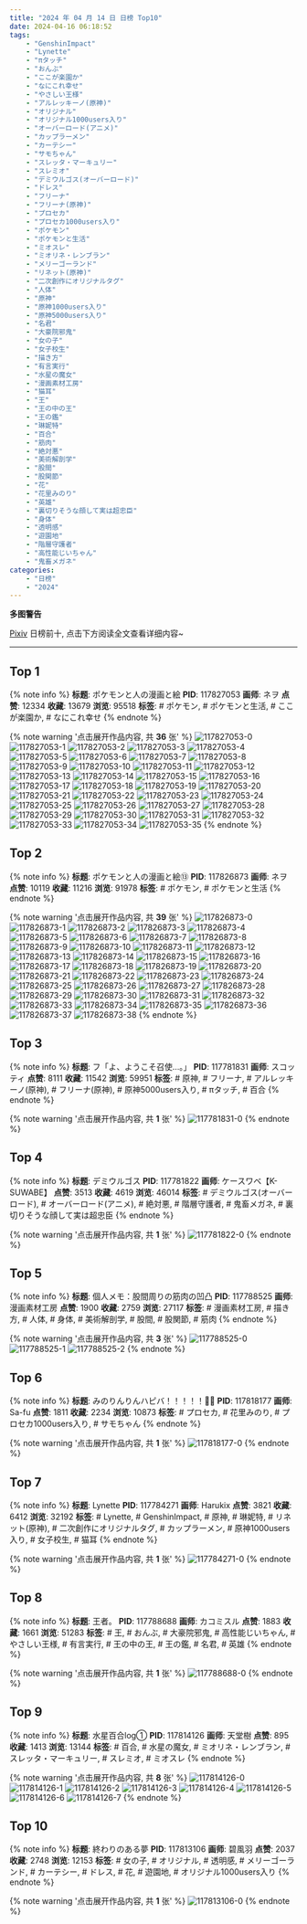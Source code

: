 ```yaml
---
title: "2024 年 04 月 14 日 日榜 Top10"
date: 2024-04-16 06:18:52
tags:
    - "GenshinImpact"
    - "Lynette"
    - "πタッチ"
    - "おんぶ"
    - "ここが楽園か"
    - "なにこれ幸せ"
    - "やさしい王様"
    - "アルレッキーノ(原神)"
    - "オリジナル"
    - "オリジナル1000users入り"
    - "オーバーロード(アニメ)"
    - "カップラーメン"
    - "カーテシー"
    - "サモちゃん"
    - "スレッタ・マーキュリー"
    - "スレミオ"
    - "デミウルゴス(オーバーロード)"
    - "ドレス"
    - "フリーナ"
    - "フリーナ(原神)"
    - "プロセカ"
    - "プロセカ1000users入り"
    - "ポケモン"
    - "ポケモンと生活"
    - "ミオスレ"
    - "ミオリネ・レンブラン"
    - "メリーゴーランド"
    - "リネット(原神)"
    - "二次創作にオリジナルタグ"
    - "人体"
    - "原神"
    - "原神1000users入り"
    - "原神5000users入り"
    - "名君"
    - "大豪院邪鬼"
    - "女の子"
    - "女子校生"
    - "描き方"
    - "有言実行"
    - "水星の魔女"
    - "漫画素材工房"
    - "猫耳"
    - "王"
    - "王の中の王"
    - "王の鑑"
    - "琳妮特"
    - "百合"
    - "筋肉"
    - "絶対悪"
    - "美術解剖学"
    - "股間"
    - "股関節"
    - "花"
    - "花里みのり"
    - "英雄"
    - "裏切りそうな顔して実は超忠臣"
    - "身体"
    - "透明感"
    - "遊園地"
    - "階層守護者"
    - "高性能じいちゃん"
    - "鬼畜メガネ"
categories:
    - "日榜"
    - "2024"
---
```


<i class="fa fa-triangle-exclamation"></i>**多图警告**<i class="fa fa-triangle-exclamation"></i>

[Pixiv](https://www.pixiv.net/) 日榜前十, 点击下方阅读全文查看详细内容~

<!-- more -->

---

## Top 1

{% note info %}
**标题**: ポケモンと人の漫画と絵
**PID**: 117827053 **画师**: ネヲ
**点赞**: 12334 **收藏**: 13679 **浏览**: 95518
**标签**: # ポケモン, # ポケモンと生活, # ここが楽園か, # なにこれ幸せ
{% endnote %}

{% note warning '点击展开作品内容, 共 **36** 张' %}
![117827053-0](https://i.pixiv.re/img-original/img/2024/04/14/12/43/59/117827053_p0.png)
![117827053-1](https://i.pixiv.re/img-original/img/2024/04/14/12/43/59/117827053_p1.png)
![117827053-2](https://i.pixiv.re/img-original/img/2024/04/14/12/43/59/117827053_p2.png)
![117827053-3](https://i.pixiv.re/img-original/img/2024/04/14/12/43/59/117827053_p3.png)
![117827053-4](https://i.pixiv.re/img-original/img/2024/04/14/12/43/59/117827053_p4.png)
![117827053-5](https://i.pixiv.re/img-original/img/2024/04/14/12/43/59/117827053_p5.png)
![117827053-6](https://i.pixiv.re/img-original/img/2024/04/14/12/43/59/117827053_p6.png)
![117827053-7](https://i.pixiv.re/img-original/img/2024/04/14/12/43/59/117827053_p7.png)
![117827053-8](https://i.pixiv.re/img-original/img/2024/04/14/12/43/59/117827053_p8.png)
![117827053-9](https://i.pixiv.re/img-original/img/2024/04/14/12/43/59/117827053_p9.png)
![117827053-10](https://i.pixiv.re/img-original/img/2024/04/14/12/43/59/117827053_p10.png)
![117827053-11](https://i.pixiv.re/img-original/img/2024/04/14/12/43/59/117827053_p11.png)
![117827053-12](https://i.pixiv.re/img-original/img/2024/04/14/12/43/59/117827053_p12.png)
![117827053-13](https://i.pixiv.re/img-original/img/2024/04/14/12/43/59/117827053_p13.png)
![117827053-14](https://i.pixiv.re/img-original/img/2024/04/14/12/43/59/117827053_p14.png)
![117827053-15](https://i.pixiv.re/img-original/img/2024/04/14/12/43/59/117827053_p15.png)
![117827053-16](https://i.pixiv.re/img-original/img/2024/04/14/12/43/59/117827053_p16.png)
![117827053-17](https://i.pixiv.re/img-original/img/2024/04/14/12/43/59/117827053_p17.png)
![117827053-18](https://i.pixiv.re/img-original/img/2024/04/14/12/43/59/117827053_p18.png)
![117827053-19](https://i.pixiv.re/img-original/img/2024/04/14/12/43/59/117827053_p19.png)
![117827053-20](https://i.pixiv.re/img-original/img/2024/04/14/12/43/59/117827053_p20.png)
![117827053-21](https://i.pixiv.re/img-original/img/2024/04/14/12/43/59/117827053_p21.png)
![117827053-22](https://i.pixiv.re/img-original/img/2024/04/14/12/43/59/117827053_p22.png)
![117827053-23](https://i.pixiv.re/img-original/img/2024/04/14/12/43/59/117827053_p23.png)
![117827053-24](https://i.pixiv.re/img-original/img/2024/04/14/12/43/59/117827053_p24.png)
![117827053-25](https://i.pixiv.re/img-original/img/2024/04/14/12/43/59/117827053_p25.png)
![117827053-26](https://i.pixiv.re/img-original/img/2024/04/14/12/43/59/117827053_p26.png)
![117827053-27](https://i.pixiv.re/img-original/img/2024/04/14/12/43/59/117827053_p27.png)
![117827053-28](https://i.pixiv.re/img-original/img/2024/04/14/12/43/59/117827053_p28.png)
![117827053-29](https://i.pixiv.re/img-original/img/2024/04/14/12/43/59/117827053_p29.png)
![117827053-30](https://i.pixiv.re/img-original/img/2024/04/14/12/43/59/117827053_p30.png)
![117827053-31](https://i.pixiv.re/img-original/img/2024/04/14/12/43/59/117827053_p31.png)
![117827053-32](https://i.pixiv.re/img-original/img/2024/04/14/12/43/59/117827053_p32.png)
![117827053-33](https://i.pixiv.re/img-original/img/2024/04/14/12/43/59/117827053_p33.png)
![117827053-34](https://i.pixiv.re/img-original/img/2024/04/14/12/43/59/117827053_p34.png)
![117827053-35](https://i.pixiv.re/img-original/img/2024/04/14/12/43/59/117827053_p35.png)
{% endnote %}

## Top 2

{% note info %}
**标题**: ポケモンと人の漫画と絵⑬
**PID**: 117826873 **画师**: ネヲ
**点赞**: 10119 **收藏**: 11216 **浏览**: 91978
**标签**: # ポケモン, # ポケモンと生活
{% endnote %}

{% note warning '点击展开作品内容, 共 **39** 张' %}
![117826873-0](https://i.pixiv.re/img-original/img/2024/04/14/12/36/43/117826873_p0.png)
![117826873-1](https://i.pixiv.re/img-original/img/2024/04/14/12/36/43/117826873_p1.png)
![117826873-2](https://i.pixiv.re/img-original/img/2024/04/14/12/36/43/117826873_p2.png)
![117826873-3](https://i.pixiv.re/img-original/img/2024/04/14/12/36/43/117826873_p3.png)
![117826873-4](https://i.pixiv.re/img-original/img/2024/04/14/12/36/43/117826873_p4.png)
![117826873-5](https://i.pixiv.re/img-original/img/2024/04/14/12/36/43/117826873_p5.png)
![117826873-6](https://i.pixiv.re/img-original/img/2024/04/14/12/36/43/117826873_p6.png)
![117826873-7](https://i.pixiv.re/img-original/img/2024/04/14/12/36/43/117826873_p7.png)
![117826873-8](https://i.pixiv.re/img-original/img/2024/04/14/12/36/43/117826873_p8.png)
![117826873-9](https://i.pixiv.re/img-original/img/2024/04/14/12/36/43/117826873_p9.png)
![117826873-10](https://i.pixiv.re/img-original/img/2024/04/14/12/36/43/117826873_p10.png)
![117826873-11](https://i.pixiv.re/img-original/img/2024/04/14/12/36/43/117826873_p11.png)
![117826873-12](https://i.pixiv.re/img-original/img/2024/04/14/12/36/43/117826873_p12.png)
![117826873-13](https://i.pixiv.re/img-original/img/2024/04/14/12/36/43/117826873_p13.png)
![117826873-14](https://i.pixiv.re/img-original/img/2024/04/14/12/36/43/117826873_p14.png)
![117826873-15](https://i.pixiv.re/img-original/img/2024/04/14/12/36/43/117826873_p15.png)
![117826873-16](https://i.pixiv.re/img-original/img/2024/04/14/12/36/43/117826873_p16.png)
![117826873-17](https://i.pixiv.re/img-original/img/2024/04/14/12/36/43/117826873_p17.png)
![117826873-18](https://i.pixiv.re/img-original/img/2024/04/14/12/36/43/117826873_p18.png)
![117826873-19](https://i.pixiv.re/img-original/img/2024/04/14/12/36/43/117826873_p19.png)
![117826873-20](https://i.pixiv.re/img-original/img/2024/04/14/12/36/43/117826873_p20.png)
![117826873-21](https://i.pixiv.re/img-original/img/2024/04/14/12/36/43/117826873_p21.png)
![117826873-22](https://i.pixiv.re/img-original/img/2024/04/14/12/36/43/117826873_p22.png)
![117826873-23](https://i.pixiv.re/img-original/img/2024/04/14/12/36/43/117826873_p23.png)
![117826873-24](https://i.pixiv.re/img-original/img/2024/04/14/12/36/43/117826873_p24.png)
![117826873-25](https://i.pixiv.re/img-original/img/2024/04/14/12/36/43/117826873_p25.png)
![117826873-26](https://i.pixiv.re/img-original/img/2024/04/14/12/36/43/117826873_p26.png)
![117826873-27](https://i.pixiv.re/img-original/img/2024/04/14/12/36/43/117826873_p27.png)
![117826873-28](https://i.pixiv.re/img-original/img/2024/04/14/12/36/43/117826873_p28.png)
![117826873-29](https://i.pixiv.re/img-original/img/2024/04/14/12/36/43/117826873_p29.png)
![117826873-30](https://i.pixiv.re/img-original/img/2024/04/14/12/36/43/117826873_p30.png)
![117826873-31](https://i.pixiv.re/img-original/img/2024/04/14/12/36/43/117826873_p31.png)
![117826873-32](https://i.pixiv.re/img-original/img/2024/04/14/12/36/43/117826873_p32.png)
![117826873-33](https://i.pixiv.re/img-original/img/2024/04/14/12/36/43/117826873_p33.png)
![117826873-34](https://i.pixiv.re/img-original/img/2024/04/14/12/36/43/117826873_p34.png)
![117826873-35](https://i.pixiv.re/img-original/img/2024/04/14/12/36/43/117826873_p35.png)
![117826873-36](https://i.pixiv.re/img-original/img/2024/04/14/12/36/43/117826873_p36.png)
![117826873-37](https://i.pixiv.re/img-original/img/2024/04/14/12/36/43/117826873_p37.png)
![117826873-38](https://i.pixiv.re/img-original/img/2024/04/14/12/36/43/117826873_p38.png)
{% endnote %}

## Top 3

{% note info %}
**标题**: フ「よ、ようこそ召使…。」
**PID**: 117781831 **画师**: スコッティ
**点赞**: 8111 **收藏**: 11542 **浏览**: 59951
**标签**: # 原神, # フリーナ, # アルレッキーノ(原神), # フリーナ(原神), # 原神5000users入り, # πタッチ, # 百合
{% endnote %}

{% note warning '点击展开作品内容, 共 **1** 张' %}
![117781831-0](https://i.pixiv.re/img-original/img/2024/04/13/00/00/23/117781831_p0.jpg)
{% endnote %}

## Top 4

{% note info %}
**标题**: デミウルゴス
**PID**: 117781822 **画师**: ケースワベ【K-SUWABE】
**点赞**: 3513 **收藏**: 4619 **浏览**: 46014
**标签**: # デミウルゴス(オーバーロード), # オーバーロード(アニメ), # 絶対悪, # 階層守護者, # 鬼畜メガネ, # 裏切りそうな顔して実は超忠臣
{% endnote %}

{% note warning '点击展开作品内容, 共 **1** 张' %}
![117781822-0](https://i.pixiv.re/img-original/img/2024/04/13/00/00/22/117781822_p0.jpg)
{% endnote %}

## Top 5

{% note info %}
**标题**: 個人メモ：股間周りの筋肉の凹凸
**PID**: 117788525 **画师**: 漫画素材工房
**点赞**: 1900 **收藏**: 2759 **浏览**: 27117
**标签**: # 漫画素材工房, # 描き方, # 人体, # 身体, # 美術解剖学, # 股間, # 股関節, # 筋肉
{% endnote %}

{% note warning '点击展开作品内容, 共 **3** 张' %}
![117788525-0](https://i.pixiv.re/img-original/img/2024/04/13/06/00/08/117788525_p0.jpg)
![117788525-1](https://i.pixiv.re/img-original/img/2024/04/13/06/00/08/117788525_p1.jpg)
![117788525-2](https://i.pixiv.re/img-original/img/2024/04/13/06/00/08/117788525_p2.jpg)
{% endnote %}

## Top 6

{% note info %}
**标题**: みのりんりんハピバ！！！！！🎂🎉
**PID**: 117818177 **画师**: Sa-fu
**点赞**: 1811 **收藏**: 2234 **浏览**: 10873
**标签**: # プロセカ, # 花里みのり, # プロセカ1000users入り, # サモちゃん
{% endnote %}

{% note warning '点击展开作品内容, 共 **1** 张' %}
![117818177-0](https://i.pixiv.re/img-original/img/2024/04/14/03/10/38/117818177_p0.jpg)
{% endnote %}

## Top 7

{% note info %}
**标题**: Lynette
**PID**: 117784271 **画师**: Harukix
**点赞**: 3821 **收藏**: 6412 **浏览**: 32192
**标签**: # Lynette, # GenshinImpact, # 原神, # 琳妮特, # リネット(原神), # 二次創作にオリジナルタグ, # カップラーメン, # 原神1000users入り, # 女子校生, # 猫耳
{% endnote %}

{% note warning '点击展开作品内容, 共 **1** 张' %}
![117784271-0](https://i.pixiv.re/img-original/img/2024/04/13/01/11/11/117784271_p0.png)
{% endnote %}

## Top 8

{% note info %}
**标题**: 王者。
**PID**: 117788688 **画师**: カコミスル
**点赞**: 1883 **收藏**: 1661 **浏览**: 51283
**标签**: # 王, # おんぶ, # 大豪院邪鬼, # 高性能じいちゃん, # やさしい王様, # 有言実行, # 王の中の王, # 王の鑑, # 名君, # 英雄
{% endnote %}

{% note warning '点击展开作品内容, 共 **1** 张' %}
![117788688-0](https://i.pixiv.re/img-original/img/2024/04/13/06/13/47/117788688_p0.jpg)
{% endnote %}

## Top 9

{% note info %}
**标题**: 水星百合log①
**PID**: 117814126 **画师**: 天堂樹
**点赞**: 895 **收藏**: 1413 **浏览**: 13144
**标签**: # 百合, # 水星の魔女, # ミオリネ・レンブラン, # スレッタ・マーキュリー, # スレミオ, # ミオスレ
{% endnote %}

{% note warning '点击展开作品内容, 共 **8** 张' %}
![117814126-0](https://i.pixiv.re/img-original/img/2024/04/14/00/16/59/117814126_p0.jpg)
![117814126-1](https://i.pixiv.re/img-original/img/2024/04/14/00/16/59/117814126_p1.jpg)
![117814126-2](https://i.pixiv.re/img-original/img/2024/04/14/00/16/59/117814126_p2.jpg)
![117814126-3](https://i.pixiv.re/img-original/img/2024/04/14/00/16/59/117814126_p3.jpg)
![117814126-4](https://i.pixiv.re/img-original/img/2024/04/14/00/16/59/117814126_p4.jpg)
![117814126-5](https://i.pixiv.re/img-original/img/2024/04/14/00/16/59/117814126_p5.jpg)
![117814126-6](https://i.pixiv.re/img-original/img/2024/04/14/00/16/59/117814126_p6.jpg)
![117814126-7](https://i.pixiv.re/img-original/img/2024/04/14/00/16/59/117814126_p7.jpg)
{% endnote %}

## Top 10

{% note info %}
**标题**: 終わりのある夢
**PID**: 117813106 **画师**: 碧風羽
**点赞**: 2037 **收藏**: 2748 **浏览**: 12153
**标签**: # 女の子, # オリジナル, # 透明感, # メリーゴーランド, # カーテシー, # ドレス, # 花, # 遊園地, # オリジナル1000users入り
{% endnote %}

{% note warning '点击展开作品内容, 共 **1** 张' %}
![117813106-0](https://i.pixiv.re/img-original/img/2024/04/14/00/00/02/117813106_p0.jpg)
{% endnote %}
